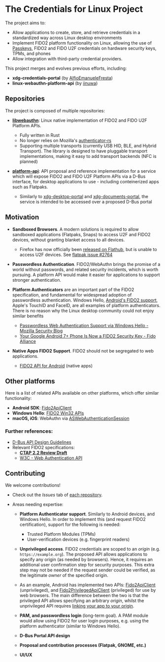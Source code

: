 # The Credentials for Linux Project

The project aims to:

- Allow applications to create, store, and retrieve credentials in a standardized way across Linux desktop environments
- Implement FIDO2 platform functionality on Linux, allowing the use of [Passkeys][passkeys], FIDO2 and FIDO U2F credentials on hardware security keys, TPMs, and phones
- Allow integration with third-party credential providers.

This project merges and evolves previous efforts, including:

- **xdg-credentials-portal** (by [AlfioEmanueleFresta](https://github.com/AlfioEmanueleFresta))
- **linux-webauthn-platform-api** (by [iinuwa](https://github.com/iinuwa))

## Repositories

The project is composed of multiple repositories:

- **[libwebauthn][libwebauthn]**: Linux native implementation of FIDO2 and FIDO U2F Platform APIs.

  - Fully written in Rust
  - No longer relies on Mozilla's [authenticator-rs][authenticator-rs]
  - Supporting multiple transports (currently USB HID, BLE, and Hybrid Transport). The library is designed to have pluggable transport implementations, making it easy to add transport backends (NFC is planned)

- **[platform-api][platform-api]**: API proposal and reference implementation for a service which will expose FIDO2 and FIDO U2F Platform APIs via a D-Bus interface, for desktop applications to use - including conteinerized apps such as Flatpaks.

  - Similarly to [xdg-desktop-portal][xdg-desktop-portal] and [xdg-documents-portal][xdg-documents-portal], the service is intended to be accessed over a proposed D-Bus portal

## Motivation

- **Sandboxed Browsers**. A modern solutions is required to allow sandboxed applications (Flatpaks, Snaps) to access U2F and FIDO2 devices, without granting blanket access to all devices.

  - Firefox has now officially been [released on Flathub][firefox-flathub], but is unable to access U2F devices. See [flatpak issue #2764][flatpak-issue]

- **Passwordless Authentication**. FIDO2/WebAuthn brings the promise of a world without passwords, and related security incidents, which is worth pursuing. A platform API would make it easier for applications to support stronger authentication.

- **Platform Authenticators** are an important part of the FIDO2 specification, and fundamental for widespread adoption of passwordless authentication. Windows Hello, [Android's FIDO2 support][fido-android], Apple's TouchID and FaceID, are all examples of platform authenticators. There is no reason why the Linux desktop community could not enjoy similar benefits

  - [Passwordless Web Authentication Support via Windows Hello - Mozilla Security Blog][firefox-hello]
  - [Your Google Android 7+ Phone Is Now a FIDO2 Security Key - Fido Alliance][fido-android]

- **Native Apps FIDO2 Support**. FIDO2 should not be segregated to web applications.
  - [FIDO2 API for Android][fido-android-api] (native apps)

## Other platforms

Here is a list of related APIs available on other platforms, which offer similar functionality:

- **Android SDK**: [Fido2ApiClient][android-fido-unprivileged]
- **Windows Hello**: [FIDO2 Win32 APIs][windows-hello-api]
- **macOS, iOS**: WebAuthn via [ASWebAuthenticationSession][apple-apis]

### Further references:

- [D-Bus API Design Guidelines][dbus-api-guidelines]
- Relevant FIDO2 specifications:
  - **[CTAP 2.2 Review Draft][ctap2]**
  - [W3C - Web Authentication API][webauthn]

## Contributing

We welcome contributions!

- Check out the _Issues_ tab of [each repository](#repositories).
- Areas needing expertise:

  - **Platform Authenticator support**. Similarly to Android devices, and Windows Hello. In order to implement this (and request FIDO2 certification), support for the following is needed:

    - Trusted Platform Modules (TPMs)
    - User-verification devices (e.g. fingerprint readers)

  - **Unprivileged access**. FIDO2 credentials are scoped to an _origin_ (e.g. `https://example.org`). The proposed API allows applications to specify any origin (as needed by browsers). Hence, it requires an additional user confirmation step for security purposes. This extra step may not be needed if the request sender could be verified, as the legitimate _owner_ of the specified origin.

  - As an example, Android has implemented two APIs: [Fido2ApiClient][android-fido-unprivileged] (unprivileged), and [Fido2PrivilegedApiClient][android-fido-privileged] (privileged) for use by web browsers. The main difference between the two is that the privileged API allows specifying an arbitrary _origin_, whilst the unprivileged API requires [linking your app to your origin][android-fido-unprivileged-cert].

  - **PAM, and passwordless login** (long-term goal). A PAM module would allow using FIDO2 for user login purposes, e.g. using the platform authenticator (similar to Windows Hello).

  - **D-Bus Portal API design**

  - **Proposal and contribution processes (Flatpak, GNOME, etc.)**

  - **UI/UX**

[libwebauthn]: https://github.com/linux-credentials/libwebauthn
[platform-api]: https://github.com/iinuwa/linux-webauthn-platform-api
[xdg-portal]: https://flatpak.github.io/xdg-desktop-portal/portal-docs.html
[linux-credentials]: https://github.com/linux-credentials
[xdg-desktop-portal]: https://github.com/flatpak/xdg-desktop-portal
[xdg-documents-portal]: https://github.com/flatpak/xdg-desktop-portal/tree/master/document-portal
[xml-spec]: ./data/org.freedesktop.portal.FIDO2.xml
[authenticator-rs]: https://github.com/mozilla/authenticator-rs
[authenticator-rs-ctap2]: https://github.com/mozilla/authenticator-rs/tree/ctap2
[windows-hello-api]: https://github.com/Microsoft/webauthn
[dbus-api-guidelines]: https://dbus.freedesktop.org/doc/dbus-api-design.html
[ctap2]: https://fidoalliance.org/specs/fido-v2.2-rd-20230321/fido-client-to-authenticator-protocol-v2.2-rd-20230321.html
[ctap2-interop]: https://fidoalliance.org/specs/fido-v2.0-ps-20190130/fido-client-to-authenticator-protocol-v2.0-ps-20190130.html#u2f-interoperability
[ctap21]: https://fidoalliance.org/specs/fido2/fido-client-to-authenticator-protocol-v2.1-rd-20191217.html
[webauthn]: https://www.w3.org/TR/webauthn/
[firefox-hello]: https://blog.mozilla.org/security/2019/03/19/passwordless-web-authentication-support-via-windows-hello/
[flatpak-issue]: https://github.com/flatpak/flatpak/issues/2764
[firefox-flathub]: https://flathub.org/apps/details/org.mozilla.firefox
[fido-android]: https://fidoalliance.org/news-your-google-android-7-phone-is-now-a-fido2-security-key/
[fido-android-api]: https://developers.google.com/identity/fido/android/native-apps
[android-fido-unprivileged]: https://developers.google.com/android/reference/com/google/android/gms/fido/fido2/Fido2ApiClient
[android-fido-unprivileged-cert]: https://developers.google.com/identity/fido/android/native-apps#interoperability_with_your_website
[android-fido-privileged]: https://developers.google.com/android/reference/com/google/android/gms/fido/fido2/Fido2PrivilegedApiClient
[apple-apis]: https://developer.apple.com/documentation/authenticationservices/aswebauthenticationsession
[passkeys]: https://fidoalliance.org/passkeys/
